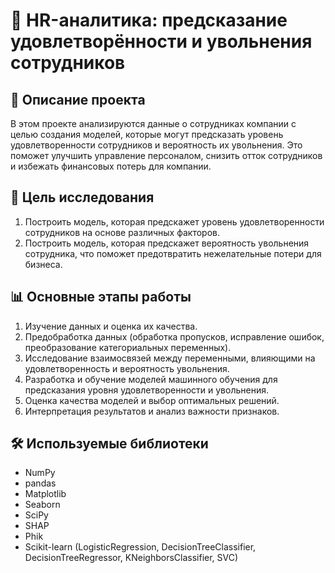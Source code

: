 # 👥 HR-аналитика: предсказание удовлетворённости и увольнения сотрудников

## 📌 Описание проекта
В этом проекте анализируются данные о сотрудниках компании с целью создания моделей, которые могут предсказать уровень удовлетворенности сотрудников и вероятность их увольнения. Это поможет улучшить управление персоналом, снизить отток сотрудников и избежать финансовых потерь для компании.

## 🎯 Цель исследования
1. Построить модель, которая предскажет уровень удовлетворенности сотрудников на основе различных факторов.
2. Построить модель, которая предскажет вероятность увольнения сотрудника, что поможет предотвратить нежелательные потери для бизнеса.

## 📊 Основные этапы работы
1. Изучение данных и оценка их качества.
2. Предобработка данных (обработка пропусков, исправление ошибок, преобразование категориальных переменных).
3. Исследование взаимосвязей между переменными, влияющими на удовлетворенность и вероятность увольнения.
4. Разработка и обучение моделей машинного обучения для предсказания уровня удовлетворенности и увольнения.
5. Оценка качества моделей и выбор оптимальных решений.
6. Интерпретация результатов и анализ важности признаков.

## 🛠 Используемые библиотеки
- NumPy
- pandas
- Matplotlib
- Seaborn
- SciPy
- SHAP
- Phik
- Scikit-learn (LogisticRegression, DecisionTreeClassifier, DecisionTreeRegressor, KNeighborsClassifier, SVC)
